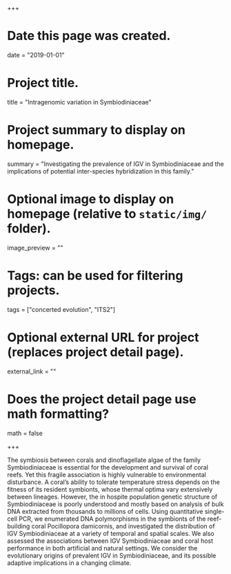 +++
# Date this page was created.
date = "2019-01-01"

# Project title.
title = "Intragenomic variation in Symbiodiniaceae"

# Project summary to display on homepage.
summary = "Investigating the prevalence of IGV in Symbiodiniaceae and the implications of potential inter-species hybridization in this family."

# Optional image to display on homepage (relative to `static/img/` folder).
image_preview = ""

# Tags: can be used for filtering projects.
tags = ["concerted evolution", "ITS2"]

# Optional external URL for project (replaces project detail page).
external_link = ""

# Does the project detail page use math formatting?
math = false


+++

The symbiosis between corals and dinoflagellate algae of the family Symbiodiniaceae is essential for the development and survival of coral reefs. Yet this fragile association is highly vulnerable to environmental disturbance. A coral’s ability to tolerate temperature stress depends on the fitness of its resident symbionts, whose thermal optima vary extensively between lineages. However, the in hospite population genetic structure of Symbiodiniaceae is poorly understood and mostly based on analysis of bulk DNA extracted from thousands to millions of cells. Using quantitative single-cell PCR, we enumerated DNA polymorphisms in the symbionts of the reef-building coral Pocillopora damicornis, and investigated the distribution of IGV Symbiodiniaceae at a variety of temporal and spatial scales. We also assessed the associations between IGV Symbiodiniaceae and coral host performance in both artificial and natural settings. We consider the evolutionary origins of prevalent IGV in Symbiodiniaceae, and its possible adaptive implications in a changing climate.